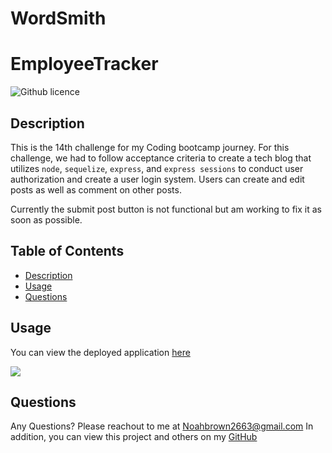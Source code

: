 # WordSmith

# EmployeeTracker

![Github licence](http://img.shields.io/badge/license-MIT-blue.svg)
  
  
## Description
This is the 14th challenge for my Coding bootcamp journey. For this challenge, we had to follow acceptance criteria to create a tech blog that utilizes `node`, `sequelize`, 
`express`, and `express sessions` to conduct user authorization and create a user login system. Users can create and edit posts as well as comment on other posts.

Currently the submit post button is not functional but am working to fix it as soon as possible.
  
## Table of Contents
* [Description](#description)
* [Usage](#usage)
* [Questions](#questions)
  
  
## Usage
You can view the deployed application [here](https://wordsmith-1-0-0.herokuapp.com/)

![](./assets/images/demo.PNG)
  
## Questions
Any Questions? Please reachout to me at Noahbrown2663@gmail.com
In addition, you can view this project and others on my [GitHub](https://github.com/Noahbrown26)
